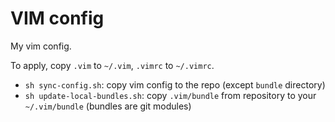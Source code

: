 VIM config
==========
My vim config.

To apply, copy `.vim` to `~/.vim`, `.vimrc` to `~/.vimrc`.

* `sh sync-config.sh`:
copy vim config to the repo (except `bundle` directory)
* `sh update-local-bundles.sh`:
copy `.vim/bundle` from repository to your `~/.vim/bundle` (bundles are git modules)

